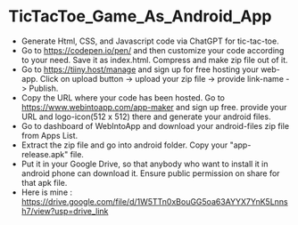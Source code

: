 # TicTacToe_Game_As_Android_App

- Generate Html, CSS, and Javascript code via ChatGPT for tic-tac-toe.
- Go to https://codepen.io/pen/ and then customize your code according to your need. Save it as index.html. Compress and make zip file out of it.
- Go to https://tiiny.host/manage and sign up for free hosting your web-app. Click on upload button -> upload your zip file -> provide link-name -> Publish.
- Copy the URL where your code has been hosted. Go to https://www.webintoapp.com/app-maker  and sign up free. provide your URL and logo-icon(512 x 512) there and generate your android files.
- Go to dashboard of WebIntoApp and download your android-files zip file from Apps List.
- Extract the zip file and go into android folder. Copy your "app-release.apk" file.
- Put it in your Google Drive, so that anybody who want to install it in android phone can download it. Ensure public permission on share for that apk file.
- Here is mine : https://drive.google.com/file/d/1W5TTn0xBouGG5oa63AYYX7YnK5Lnnsh7/view?usp=drive_link 
